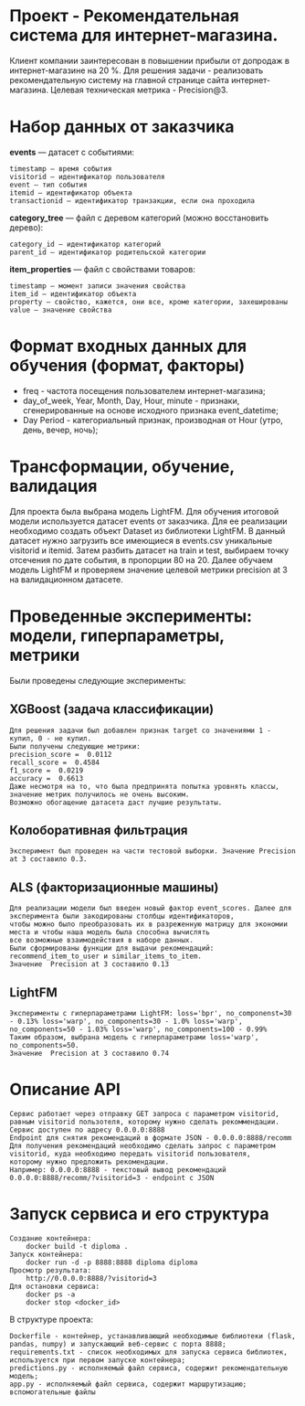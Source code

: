 # Проект - Рекомендательная система для интернет-магазина.
Клиент компании заинтересован в повышении прибыли от допродаж в интернет-магазине на 20 %.
Для решения задачи - реализовать рекомендательную систему на главной странице сайта интернет-магазина.
Целевая техническая метрика - Precision@3.

# Набор данных от заказчика
**events** — датасет с событиями:

    timestamp — время события
    visitorid — идентификатор пользователя
    event — тип события
    itemid — идентификатор объекта
    transactionid — идентификатор транзакции, если она проходила

**category_tree** — файл с деревом категорий (можно восстановить дерево):

    category_id — идентификатор категорий
    parent_id — идентификатор родительской категории

**item_properties** — файл с свойствами товаров:

    timestamp — момент записи значения свойства
    item_id — идентификатор объекта
    property — свойство, кажется, они все, кроме категории, захешированы
    value — значение свойства
    
 # Формат входных данных для обучения (формат, факторы)
 
- freq - частота посещения пользователем интернет-магазина;
- day_of_week, Year, Month, Day, Hour, minute - признаки, сгенерированные на основе исходного признака event_datetime;
- Day Period - категориальный признак, производная от Hour (утро, день, вечер, ночь);

# Трансформации, обучение, валидация

Для проекта была выбрана модель LightFM. Для обучения итоговой модели используется датасет events от заказчика. 
Для ее реализации необходимо создать объект Dataset из библиотеки LightFM.
В данный датасет нужно загрузить все имеющиеся в events.csv уникальные visitorid и itemid. 
Затем разбить датасет на train и test, выбираем точку отсечения по дате события, в пропорции 80 на 20. 
Далее обучаем модель LightFM и проверяем значение целевой метрики precision at 3 на валидационном датасете.

# Проведенные эксперименты: модели, гиперпараметры, метрики

Были проведены следующие эксперименты:

## XGBoost (задача классификации)
    Для решения задачи был добавлен признак target со значениями 1 - купил, 0 - не купил. 
    Были получены следующие метрики:
    precision_score =  0.0112
    recall_score =  0.4584
    f1_score =  0.0219
    accuracy =  0.6613
    Даже несмотря на то, что была предпринята попытка уровнять классы, значение метрик получилось не очень высоким. 
    Возможно обогащение датасета даст лучшие результаты.
    
## Колоборативная фильтрация
    Эксперимент был проведен на части тестовой выборки. Значение Precision at 3 составило 0.3.
    
## ALS (факторизационные машины)
    Для реализации модели был введен новый фактор event_scores. Далее для эксперимента были закодированы столбцы идентификаторов, 
    чтобы можно было преобразовать их в разреженную матрицу для экономии места и чтобы наша модель была способна вычислять 
    все возможные взаимодействия в наборе данных. 
    Были сформированы функции для выдачи рекомендаций: recommend_item_to_user и similar_items_to_item.
    Значение  Precision at 3 составило 0.13
    
## LightFM
    Эксперименты с гиперпараметрами LightFM: loss='bpr', no_componenst=30 - 0.13% loss='warp', no_components=30 - 1.0% loss='warp',
    no_components=50 - 1.03% loss='warp', no_components=100 - 0.99%
    Таким образом, выбрана модель с гиперпараметрами loss='warp', no_components=50.
    Значение  Precision at 3 составило 0.74
    
# Описание API

    Сервис работает через отправку GET запроса с параметром visitorid, равным visitorid пользотеля, которому нужно сделать рекоммендации. 
    Сервис доступен по адресу 0.0.0.0:8888
    Endpoint для снятия рекомендаций в формате JSON - 0.0.0.0:8888/recomm 
    Для получения рекомендаций необходимо сделать запрос с параметром visitorid, куда необходимо передать visitorid пользователя, 
    которому нужно предложить рекомендации.       
    Например: 0.0.0.0:8888 - текстовый вывод рекомендаций 0.0.0.0:8888/recomm/?visitorid=3 - endpoint c JSON
    
# Запуск сервиса и его структура
    
    Создание контейнера:
        docker build -t diploma .
    Запуск контейнера:
        docker run -d -p 8888:8888 diploma diploma
    Просмотр результата:    
        http://0.0.0.0:8888/?visitorid=3
    Для остановки сервиса:
        docker ps -a
        docker stop <docker_id>

В структуре проекта:

    Dockerfile - контейнер, устанавливающий необходимые библиотеки (flask, pandas, numpy) и запускающий веб-сервис с порта 8888;
    requirements.txt - список необходимых для запуска сервиса библиотек, используется при первом запуске контейнера;
    predictions.py - исполняемый файл сервиса, содержит рекомендательную модель;
    app.py - исполняемый файл сервиса, содержит маршрутизацию;
    вспомогательные файлы



 
 
